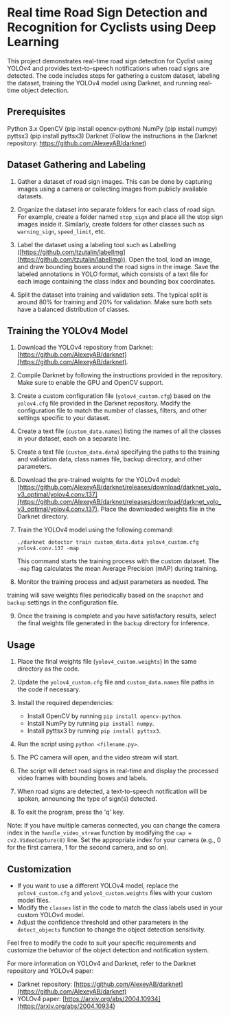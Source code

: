 # Real time Road Sign Detection and Recognition for Cyclists using Deep Learning


This project demonstrates real-time road sign detection for Cyclist using YOLOv4 and provides text-to-speech notifications when road signs are detected. The code includes steps for gathering a custom dataset, labeling the dataset, training the YOLOv4 model using Darknet, and running real-time object detection.

## Prerequisites
Python 3.x
OpenCV (pip install opencv-python)
NumPy (pip install numpy)
pyttsx3 (pip install pyttsx3)
Darknet (Follow the instructions in the Darknet repository: https://github.com/AlexeyAB/darknet)


## Dataset Gathering and Labeling

1. Gather a dataset of road sign images. This can be done by capturing images using a camera or collecting images from publicly available datasets.

2. Organize the dataset into separate folders for each class of road sign. For example, create a folder named `stop_sign` and place all the stop sign images inside it. Similarly, create folders for other classes such as `warning_sign`, `speed_limit`, etc.

3. Label the dataset using a labeling tool such as LabelImg ([https://github.com/tzutalin/labelImg](https://github.com/tzutalin/labelImg)). Open the tool, load an image, and draw bounding boxes around the road signs in the image. Save the labeled annotations in YOLO format, which consists of a text file for each image containing the class index and bounding box coordinates.

4. Split the dataset into training and validation sets. The typical split is around 80% for training and 20% for validation. Make sure both sets have a balanced distribution of classes.

## Training the YOLOv4 Model

1. Download the YOLOv4 repository from Darknet: [https://github.com/AlexeyAB/darknet](https://github.com/AlexeyAB/darknet).

2. Compile Darknet by following the instructions provided in the repository. Make sure to enable the GPU and OpenCV support.

3. Create a custom configuration file (`yolov4_custom.cfg`) based on the `yolov4.cfg` file provided in the Darknet repository. Modify the configuration file to match the number of classes, filters, and other settings specific to your dataset.

4. Create a text file (`custom_data.names`) listing the names of all the classes in your dataset, each on a separate line.

5. Create a text file (`custom_data.data`) specifying the paths to the training and validation data, class names file, backup directory, and other parameters.

6. Download the pre-trained weights for the YOLOv4 model: [https://github.com/AlexeyAB/darknet/releases/download/darknet_yolo_v3_optimal/yolov4.conv.137](https://github.com/AlexeyAB/darknet/releases/download/darknet_yolo_v3_optimal/yolov4.conv.137). Place the downloaded weights file in the Darknet directory.

7. Train the YOLOv4 model using the following command:
   ```
   ./darknet detector train custom_data.data yolov4_custom.cfg yolov4.conv.137 -map
   ```
   This command starts the training process with the custom dataset. The `-map` flag calculates the mean Average Precision (mAP) during training.

8. Monitor the training process and adjust parameters as needed. The

 training will save weights files periodically based on the `snapshot` and `backup` settings in the configuration file.

9. Once the training is complete and you have satisfactory results, select the final weights file generated in the `backup` directory for inference.

## Usage

1. Place the final weights file (`yolov4_custom.weights`) in the same directory as the code.

2. Update the `yolov4_custom.cfg` file and `custom_data.names` file paths in the code if necessary.

3. Install the required dependencies:
   - Install OpenCV by running `pip install opencv-python`.
   - Install NumPy by running `pip install numpy`.
   - Install pyttsx3 by running `pip install pyttsx3`.

4. Run the script using `python <filename.py>`.

5. The PC camera will open, and the video stream will start.

6. The script will detect road signs in real-time and display the processed video frames with bounding boxes and labels.

7. When road signs are detected, a text-to-speech notification will be spoken, announcing the type of sign(s) detected.

8. To exit the program, press the 'q' key.

Note: If you have multiple cameras connected, you can change the camera index in the `handle_video_stream` function by modifying the `cap = cv2.VideoCapture(0)` line. Set the appropriate index for your camera (e.g., 0 for the first camera, 1 for the second camera, and so on).

## Customization

- If you want to use a different YOLOv4 model, replace the `yolov4_custom.cfg` and `yolov4_custom.weights` files with your custom model files.
- Modify the `classes` list in the code to match the class labels used in your custom YOLOv4 model.
- Adjust the confidence threshold and other parameters in the `detect_objects` function to change the object detection sensitivity.

Feel free to modify the code to suit your specific requirements and customize the behavior of the object detection and notification system.

For more information on YOLOv4 and Darknet, refer to the Darknet repository and YOLOv4 paper:
- Darknet repository: [https://github.com/AlexeyAB/darknet](https://github.com/AlexeyAB/darknet)
- YOLOv4 paper: [https://arxiv.org/abs/2004.10934](https://arxiv.org/abs/2004.10934)
